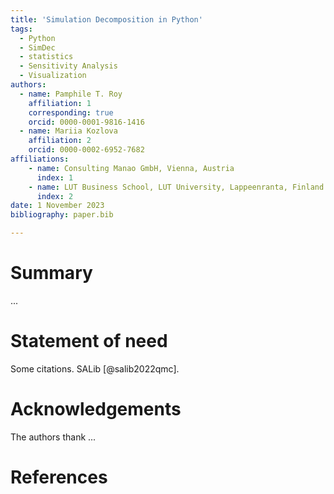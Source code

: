 ```yaml
---
title: 'Simulation Decomposition in Python'
tags:
  - Python
  - SimDec
  - statistics
  - Sensitivity Analysis
  - Visualization
authors:
  - name: Pamphile T. Roy
    affiliation: 1
    corresponding: true
    orcid: 0000-0001-9816-1416
  - name: Mariia Kozlova
    affiliation: 2
    orcid: 0000-0002-6952-7682
affiliations:
    - name: Consulting Manao GmbH, Vienna, Austria
      index: 1
    - name: LUT Business School, LUT University, Lappeenranta, Finland
      index: 2
date: 1 November 2023
bibliography: paper.bib

---
```


# Summary

...

# Statement of need

Some citations. SALib [@salib2022qmc].

# Acknowledgements

The authors thank ...

# References
